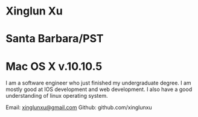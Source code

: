 <h1>Xinglun Xu</h1>
<h1>Santa Barbara/PST</h1>
<h1>Mac OS X v.10.10.5</h1>

I am a software engineer who just finished my undergraduate degree. I am mostly good at IOS development and web development. I also have a good understanding of linux operating system.

Email: xinglunxu@gmail.com
Github: github.com/xinglunxu
